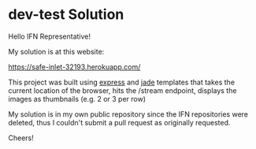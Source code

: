 # dev-test Solution
Hello IFN Representative!

My solution is at this website:

https://safe-inlet-32193.herokuapp.com/

This project was built using [express](http://expressjs.com/) and [jade](http://jade-lang.com/) templates that takes the current location of the browser, hits the /stream endpoint, displays the images as thumbnails (e.g. 2 or 3 per row)

My solution is in my own public repository since the IFN repositories were deleted, thus I couldn't submit a pull request as originally requested.

Cheers!
